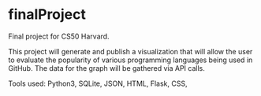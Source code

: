 # finalProject
Final project for CS50 Harvard.

This project will generate and publish a visualization that will allow the user to evaluate the popularity of various programming languages being used in GitHub.  The data for the graph will be gathered via API calls.

Tools used: Python3, SQLite, JSON, HTML, Flask, CSS, 
